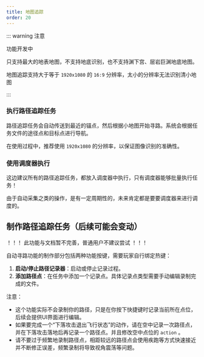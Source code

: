 ```yaml
---
title: 地图追踪
order: 20
---
```


::: warning 注意

功能开发中

只支持最大的地表地图，不支持地底识别，也不支持渊下宫、层岩巨渊地底地图。

地图追踪支持大于等于 `1920x1080` 的 `16:9` 分辨率，太小的分辨率无法识别清小地图

:::

### 执行路径追踪任务

路径追踪任务会自动传送到最近的锚点，然后根据小地图开始寻路。系统会根据任务文件的途径点和目标点进行导航。

在使用过程中，推荐使用 `1920x1080` 的分辨率，以保证图像识别的准确性。

### 使用调度器执行

这边建议所有的路径追踪任务，都放入调度器中执行，只有调度器能够批量执行任务！

由于自动采集之类的操作，是有一定周期性的，未来肯定都是要要调度器来进行调度的。

## 制作路径追踪任务（后续可能会变动）

！！！ 此功能与文档暂不完善，普通用户不建议尝试 ！！！

自动寻路功能的制作部分包括两种功能按键，需要玩家自行绑定热键：

1. **启动/停止路径记录器**：启动或停止记录过程。
2. **添加路径点**：在任务中添加一个记录点。具体记录点类型需要手动编辑录制完成的文件。

注意：
- 这个功能实际不会录制你的路径，只是在你按下快捷键时记录当前所在点位，后续会提供UI界面进行编辑。
- 如果要完成一个“下落攻击退出飞行状态”的动作，请在空中记录一次路径点，并在下落攻击落地后再记录一个路径点。并且修改空中点位的 `action` 。
- 请不要过于频繁地录制路径点，相距较远的路径点会使用疾跑等方式快速接近并不断修正误差，频繁录制将导致视角震荡等问题。

